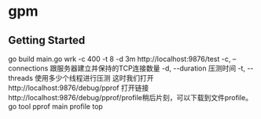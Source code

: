 # gpm

## Getting Started
go build main.go
wrk -c 400 -t 8 -d 3m http://localhost:9876/test
-c, –connections 跟服务器建立并保持的TCP连接数量 
-d, --duration 压测时间 
-t, --threads 使用多少个线程进行压测 
这时我们打开http://localhost:9876/debug/pprof
打开链接http://localhost:9876/debug/pprof/profile稍后片刻，可以下载到文件profile。
go tool pprof main profile
top